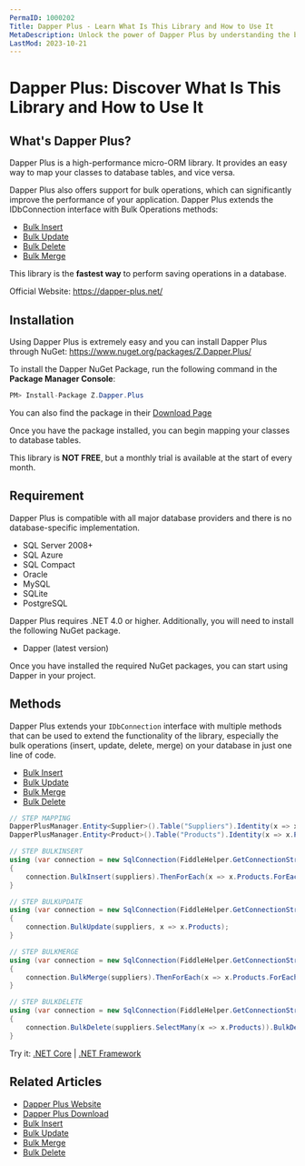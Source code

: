 ```yaml
---
PermaID: 1000202
Title: Dapper Plus - Learn What Is This Library and How to Use It
MetaDescription: Unlock the power of Dapper Plus by understanding the basics and more advanced topics of this third-party library. Learn what Dapper Plus is, how it works, and all the documentation you need to get started.
LastMod: 2023-10-21
---
```


# Dapper Plus: Discover What Is This Library and How to Use It

## What's Dapper Plus?

Dapper Plus is a high-performance micro-ORM library. It provides an easy way to map your classes to database tables, and vice versa. 

Dapper Plus also offers support for bulk operations, which can significantly improve the performance of your application. Dapper Plus extends the IDbConnection interface with Bulk Operations methods:

- [Bulk Insert](https://dapper-plus.net/bulk-insert)
- [Bulk Update](https://dapper-plus.net/bulk-update)
- [Bulk Delete](https://dapper-plus.net/bulk-delete)
- [Bulk Merge](https://dapper-plus.net/bulk-merge)

This library is the **fastest way** to perform saving operations in a database.

Official Website: <a href="https://dapper-plus.net/" target="_blank">https://dapper-plus.net/</a>

## Installation

Using Dapper Plus is extremely easy and you can install Dapper Plus through NuGet: <a href="https://www.nuget.org/packages/Z.Dapper.Plus/" target="_blank">https://www.nuget.org/packages/Z.Dapper.Plus/</a> 

To install the Dapper NuGet Package, run the following command in the **Package Manager Console**:

```csharp
PM> Install-Package Z.Dapper.Plus
```

You can also find the package in their [Download Page](https://dapper-plus.net/download)

Once you have the package installed, you can begin mapping your classes to database tables. 

This library is **NOT FREE**, but a monthly trial is available at the start of every month.

## Requirement

Dapper Plus is compatible with all major database providers and there is no database-specific implementation.

- SQL Server 2008+
- SQL Azure
- SQL Compact
- Oracle
- MySQL
- SQLite
- PostgreSQL

Dapper Plus requires .NET 4.0 or higher. Additionally, you will need to install the following NuGet package.

- Dapper (latest version)

Once you have installed the required NuGet packages, you can start using Dapper in your project.

## Methods

Dapper Plus extends your `IDbConnection` interface with multiple methods that can be used to extend the functionality of the library, especially the bulk operations (insert, update, delete, merge) on your database in just one line of code. 

- [Bulk Insert](/bulk-insert)
- [Bulk Update](/bulk-update)
- [Bulk Merge](/bulk-merge)
- [Bulk Delete](/bulk-delete)

```csharp
// STEP MAPPING
DapperPlusManager.Entity<Supplier>().Table("Suppliers").Identity(x => x.SupplierID);
DapperPlusManager.Entity<Product>().Table("Products").Identity(x => x.ProductID);

// STEP BULKINSERT
using (var connection = new SqlConnection(FiddleHelper.GetConnectionStringSqlServerW3Schools()))
{
    connection.BulkInsert(suppliers).ThenForEach(x => x.Products.ForEach(y => y.SupplierID =  x.SupplierID)).ThenBulkInsert(x => x.Products);
}

// STEP BULKUPDATE
using (var connection = new SqlConnection(FiddleHelper.GetConnectionStringSqlServerW3Schools()))
{
    connection.BulkUpdate(suppliers, x => x.Products);
}

// STEP BULKMERGE
using (var connection = new SqlConnection(FiddleHelper.GetConnectionStringSqlServerW3Schools()))
{
    connection.BulkMerge(suppliers).ThenForEach(x => x.Products.ForEach(y => y.SupplierID =  x.SupplierID)).ThenBulkMerge(x => x.Products);
}

// STEP BULKDELETE
using (var connection = new SqlConnection(FiddleHelper.GetConnectionStringSqlServerW3Schools()))
{
    connection.BulkDelete(suppliers.SelectMany(x => x.Products)).BulkDelete(suppliers);
}
```
Try it: [.NET Core](https://dotnetfiddle.net/CPzM2X) | [.NET Framework](https://dotnetfiddle.net/dbMVfr)

## Related Articles

- [Dapper Plus Website](https://dapper-plus.net/)
- [Dapper Plus Download](https://dapper-plus.net/download)
- [Bulk Insert](/bulk-insert)
- [Bulk Update](/bulk-update)
- [Bulk Merge](/bulk-merge)
- [Bulk Delete](/bulk-delete)
